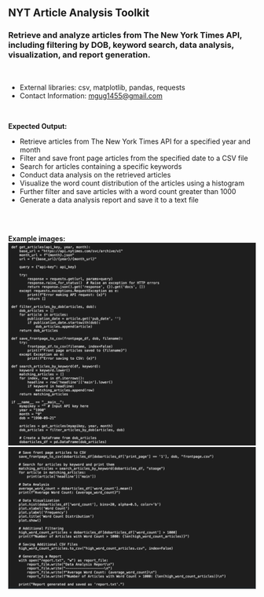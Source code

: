 ## NYT Article Analysis Toolkit

### Retrieve and analyze articles from The New York Times API, including filtering by DOB, keyword search, data analysis, visualization, and report generation.

<br>

- External libraries: csv, matplotlib, pandas, requests
- Contact Information: [mgug1455@gmail.com](mailto:mgug1455@gmail.com)
<br>

**Expected Output:**

- Retrieve articles from The New York Times API for a specified year and month
- Filter and save front page articles from the specified date to a CSV file
- Search for articles containing a specific keywords
- Conduct data analysis on the retrieved articles
- Visualize the word count distribution of the articles using a histogram
- Further filter and save articles with a word count greater than 1000
- Generate a data analysis report and save it to a text file

<br>
<br>

**Example images:**
![NYT DOB API Screen 1](/assets/NYT_DOB_API-Screen1.png)
![NYT DOB API Screen 2](/assets/NYT_DOB_API-Screen2.png)
